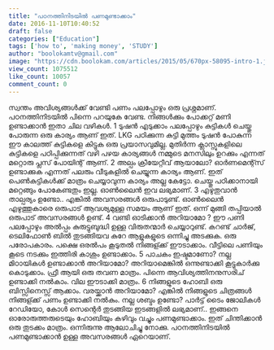 ```yaml
---
title: "പഠനത്തിനിടയില്‍ പണമുണ്ടാക്കാം"
date: 2016-11-10T10:40:52
draft: false
categories: ["Education"]
tags: ['how to', 'making money', 'STUDY']
author: "boolokamtv@gmail.com"
image: "https://cdn.boolokam.com/articles/2015/05/670px-58095-intro-1.jpg"
view_count: 1075512
like_count: 10057
comment_count: 0
---
```


[](https://cdn.boolokam.com/articles/2015/05/670px-58095-intro-1.jpg) സ്വന്തം അവിശ്യങ്ങള്‍ക്ക് വേണ്ടി പണം പലപ്പോഴും ഒരു പ്രശ്നമാണ്. പഠനത്തിനിടയില്‍ പിന്നെ പറയുകേ വേണ്ട. നിങ്ങള്‍ക്കും പോക്കറ്റ്‌ മണി ഉണ്ടാക്കാന്‍ ഇതാ ചില വഴികള്‍. 1 ടുഷന്‍ എടുക്കാം പലപ്പോഴും കുട്ടികള്‍ ചെയ്തു പോരുന്ന ഒരു കാര്യം ആണ് ഇത്. LKG പഠിക്കുന്ന കുട്ടി മുത്തം ടുഷന്‍ പോകുന്ന ഈ കാലത്ത് കുട്ടികളെ കിട്ടുക ഒരു പ്രയാസവുമില്ല. മുതിര്‍ന്ന ക്ലാസ്സുകളിലെ കുട്ടികളെ പഠിപ്പിക്കുന്നത് വഴി പഴയ കാര്യങ്ങള്‍ നമ്മുടെ മനസിലും ഉറക്കും എന്നത് മറ്റൊരു പ്ലസ്‌ പോയിന്റ്‌ ആണ്. 2 അല്പം ക്രീയേറ്റീവ് ആയാലോ? ഓര്‍ണമെന്റ്സ് ഉണ്ടാക്കുക എന്നത് പലരും വീടുകളില്‍ ചെയ്യുന്ന കാര്യം ആണ്. ഇത് പെണ്‍കുട്ടികള്‍ക്ക് മാത്രം ചെയ്യാവുന്ന കാര്യം അല്ല കേട്ടോ. ചെയ്തു പഠിക്കാനായി മറ്റെങ്ങും പോകേണ്ടതും ഇല്ല. ഓണ്‍ലൈന്‍ ഇവ ലഭ്യമാണ്. 3 എഴുതുവാന്‍ താല്പര്യം ഉണ്ടോ.. എങ്കില്‍ അവസരങ്ങള്‍ ഒരുപാടുണ്ട്. ഓണ്‍ലൈന്‍ എഴുത്തുകാരെ ഒരുപാട് ആവശ്യമുള്ള സമയം ആണ് ഇത്. ഒന്ന് മുങ്ങി തപ്പിയാല്‍ ഒരുപാട് അവസരങ്ങള്‍ ഉണ്ട്. 4 വണ്ടി ഓടിക്കാന്‍ അറിയാമോ ? ഈ പണി പലപ്പോഴും അല്‍പ്പം കുരുട്ടുബുദ്ധി ഉള്ള വിരുതന്മാര്‍ ചെയ്യാറുണ്ട്. കറണ്ട് ചാര്‍ജ്, ടെലിഫോണ്‍ ബില്‍ തുടങ്ങിയവ കുറേ ആളുകളുടെ ഒന്നിച്ചു അടക്കുക. ഒരു പരോപകാരം. പക്ഷെ ഒരല്‍പം കൂടുതല്‍ നിങ്ങള്ക്ക് ഈടാക്കാം. വീട്ടിലെ പണിയും കൂടെ നടക്കും ഇത്തിരി കാശും ഉണ്ടാക്കാം. 5 പാചകം ഇഷ്ടമാണോ? നല്ല മിഠായികള്‍ ഉണ്ടാക്കാന്‍ അറിയാമോ? അറിയാമെങ്കില്‍ ഒന്നുണ്ടാക്കി കൂട്ടുകാര്‍ക്കു കൊടുക്കാം. ഫ്രീ ആയി ഒരു തവണ മാത്രം. പിന്നെ ആവിശ്യത്തിനനുസരിച് ഉണ്ടാക്കി നല്‍കാം. വില ഈടാക്കി മാത്രം. 6 നിങ്ങളുടെ ഹോബി ഒരു ബിസ്സിനെസ്സ് ആക്കാം. വരയ്ക്കാന്‍ അറിയാമോ? എങ്കില്‍ നിങ്ങളുടെ ചിത്രങ്ങള്‍ നിങ്ങള്ക്ക് പണം ഉണ്ടാക്കി നല്‍കും. നല്ല ശബ്ദം ഉണ്ടോ? പാര്‍ട്ട്‌ ടൈം ജോലികള്‍ റേഡിയോ, കോള്‍ സെന്റെര്‍ തുടങ്ങിയ ഇടങ്ങളില്‍ ലഭ്യമാണ്.. ഇങ്ങനെ ഓരോരുത്തരുടെയും ഹോബിയും കഴിവും വച്ചും പണമുണ്ടാക്കാം. ഇത് ചിന്തിക്കാന്‍ ഒരു തുടക്കം മാത്രം. ഒന്നിരുന്നു ആലോചിച്ചു നോക്കു. പഠനത്തിനിടയില്‍ പണമുണ്ടാക്കാന്‍ ഉള്ള അവസരങ്ങള്‍ ഏറെയാണ്‌.
